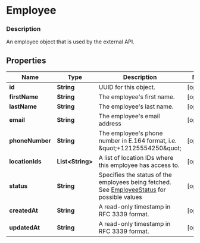 
# Employee

### Description

An employee object that is used by the external API.

## Properties
Name | Type | Description | Notes
------------ | ------------- | ------------- | -------------
**id** | **String** | UUID for this object. |  [optional]
**firstName** | **String** | The employee&#39;s first name. |  [optional]
**lastName** | **String** | The employee&#39;s last name. |  [optional]
**email** | **String** | The employee&#39;s email address |  [optional]
**phoneNumber** | **String** | The employee&#39;s phone number in E.164 format, i.e. \&quot;+12125554250\&quot; |  [optional]
**locationIds** | **List&lt;String&gt;** | A list of location IDs where this employee has access to. |  [optional]
**status** | **String** | Specifies the status of the employees being fetched. See [EmployeeStatus](#type-employeestatus) for possible values |  [optional]
**createdAt** | **String** | A read-only timestamp in RFC 3339 format. |  [optional]
**updatedAt** | **String** | A read-only timestamp in RFC 3339 format. |  [optional]



